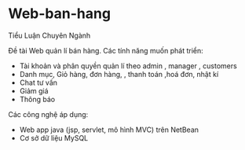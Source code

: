 # Web-ban-hang
Tiểu Luận Chuyên Ngành


Đề tài Web quản lí bán hàng.
Các tính năng muốn phát triển:
- Tài khoản và phân quyền quản lí theo admin , manager , customers
- Danh mục, Giỏ hàng, đơn hàng, , thanh toán ,hoá đơn, nhật kí
- Chat tư vấn
- Giảm giá
- Thông báo

Các công nghệ áp dụng:
- Web app java (jsp, servlet, mô hình MVC) trên NetBean
- Cơ sở dữ liệu MySQL
